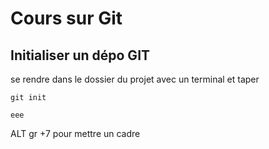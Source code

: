 # Cours sur Git

## Initialiser un dépo GIT
se rendre dans le dossier du projet avec un terminal et taper 

```
git init
```

```
eee
````

ALT gr +7 pour mettre un cadre


